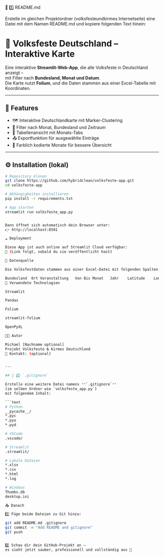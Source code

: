 🧾 1️⃣ README.md

Erstelle im gleichen Projektordner (volksfesteundkirmes Internetseite)
eine Datei mit dem Namen README.md
und kopiere folgenden Text hinein:

# 🎡 Volksfeste Deutschland – Interaktive Karte

Eine interaktive **Streamlit-Web-App**, die alle Volksfeste in Deutschland anzeigt –  
mit Filter nach **Bundesland, Monat und Datum**.  
Die Karte nutzt **Folium**, und die Daten stammen aus einer Excel-Tabelle mit Koordinaten.

---

## 🚀 Features

- 🗺️ Interaktive Deutschlandkarte mit Marker-Clustering  
- 📅 Filter nach Monat, Bundesland und Zeitraum  
- 🧾 Tabellenansicht mit Monats-Tabs  
- 📤 Exportfunktion für ausgewählte Einträge  
- 🎨 Farblich kodierte Monate für bessere Übersicht  

---

## ⚙️ Installation (lokal)

```bash
# Repository klonen
git clone https://github.com/hybridclean/volksfeste-app.git
cd volksfeste-app

# Abhängigkeiten installieren
pip install -r requirements.txt

# App starten
streamlit run volksfeste_app.py


Dann öffnet sich automatisch dein Browser unter:
👉 http://localhost:8501

☁️ Deployment

Diese App ist auch online auf Streamlit Cloud verfügbar:
🔗 (Link folgt, sobald du sie veröffentlicht hast)

📂 Datenquelle

Die Volksfestdaten stammen aus einer Excel-Datei mit folgenden Spalten:

Bundesland	Ort	Veranstaltung	Von	Bis	Monat	Jahr	Latitude	Longitude
🧰 Verwendete Technologien

Streamlit

Pandas

Folium

streamlit-folium

OpenPyXL

👨‍💻 Autor

Michael [Nachname optional]
Projekt Volksfeste & Kirmes Deutschland
📧 Kontakt: (optional)


---

## 🧹 2️⃣ `.gitignore`

Erstelle eine weitere Datei namens **`.gitignore`**  
(im selben Ordner wie `volksfeste_app.py`)  
mit folgendem Inhalt:

```text
# Python
__pycache__/
*.pyc
*.pyo
*.pyd

# VSCode
.vscode/

# Streamlit
.streamlit/

# Lokale Dateien
*.xlsx
*.csv
*.html
*.log

# Windows
Thumbs.db
desktop.ini

📤 Danach

1️⃣ Füge beide Dateien zu Git hinzu:

git add README.md .gitignore
git commit -m "Add README and gitignore"
git push


2️⃣ Schau dir dein GitHub-Projekt an —
es sieht jetzt sauber, professionell und vollständig aus 🌟
